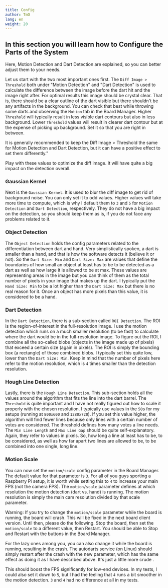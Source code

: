 ```yaml
---
title: Config
author: TmO
lang: en
weight: 20
---
```


## In this section you will learn how to Configure the Parts of the System

Here, Motion Detection and Dart Detection are explained, so you can better adjust them to your needs.

Let us start with the two most important ones first.
The `Diff Image > Threshold` both under "Motion Detection" and "Dart Detection" is used to calculate the difference between the image before the dart hit and the image right after.
For optimal results this image should be crystal clear.
That is, there should be a clear outline of the dart visible but there shouldn't be any artifacts in the background.
You can check that best while throwing some darts and observing the `Motion` tab in the Board Manager.
Higher `Threshold` will typically result in less visible dart contours but also in less background.
Lower `Threshold` values will result in clearer dart contour but at the expense of picking up background.
Set it so that you are right in between.

It is generally recommended to keep the Diff Image > Threshold the same for Motion Detection and Dart Detection, but it can have a positive effect to set them differently."

Play with these values to optimize the diff image.
It will have quite a big impact on the detection overall.

### Gaussian Kernel

Next is the `Gaussian Kernel`.
It is used to blur the diff image to get rid of background noise.
You can only set it to odd values.
Higher values will take more time to compute, which is why I default them to `3` and `5` for `Motion Detection` and `Dart Detection`, respectively.
They do not have a big impact on the detection, so you should keep them as is, if you do not face any problems related to it.

### Object Detection

The `Object Detection` holds the config parameters related to the differentiation between dart and hand.
Very simplistically spoken, a dart is smaller than a hand, and that is how the software detects it (believe it or not).
So the `Dart Size: Min` and `Dart Size: Max` are values that define the boundaries of how small an object at least has to be to be detected as a dart as well as how large it is allowed to be at max.
These values are representing areas in the image but you can think of them as the total number of pixels in your image that makes up the dart.
I typically put the `Hand Size: Min` to be a lot higher than the `Dart Size: Max` but there is no real reason for it.
Once an object has more pixels than this value, it is considered to be a hand.

### Dart Detection

In the `Dart Detection`, there is a sub-section called `ROI Detection`.
The ROI is the region-of-interest in the full-resolution image.
I use the motion detection which runs on a much smaller resolution (to be fast) to calculate where the dart would be in the full-resolution image.
To figure out the ROI, I combine all the so-called blobs (objects in the image made up of pixels) that exceed a certain size (again in pixels).
The ROI is simply the bounding box (a rectangle) of those combined blobs.
I typically set this quite low, lower than the `Dart Size: Min`.
Keep in mind that the number of pixels here refer to the motion resolution, which is `4` times smaller than the detection resolution.

### Hough Line Detection

Lastly, there is the `Hough Line Detection`.
This sub-section holds all the values around the algorithm that fits the line into the dart barrel.
The `Threshold` is quite important and I have not really figured out how to scale it properly with the chosen resolution.
I typically use values in the `50`s for my setups (running at `800x600` and `1280x720`).
If you set this value higher, the algorithm will find fewer lines because only lines with a certain number of votes are considered.
The threshold defines how many votes a line needs.
The `Min Line Length` and `Max Line Gap` should be quite self-explanatory.
Again, they refer to values in pixels.
So, how long a line at least has to be, to be considered, as well as how far apart two lines are allowed to be, to be combined into one single, long line.

### Motion Scale

You can now set the `motion/scale` config parameter in the Board Manager. The default value for that parameter is `3`. For all of you guys sporting a Raspberry Pi setup, it is worth while setting this to `4` to increase your main FPS (not the camera FPS). The `motion/scale` parameter defines at which resolution the motion detection (dart vs. hand) is running. The motion resolution is simply the main cam resolution divided by that scale parameter.

Warning: If you try to change the `motion/scale` parameter while the board is running, the board will crash. This will be fixed in the next board client version. Until then, please do the following. Stop the board, then set the `motion/scale` to a different value, then Restart. You should be able to Stop and Restart with the buttons in the Board Manager.

For the lazy ones among you, you can also change it while the board is running, resulting in the crash. The autodarts service (on Linux) should simply restart after the crash with the new parameter, which has the same effect as doing it as I have described above. It's just a little more crude .

This should boost the FPS significantly for low-end devices. In my tests, I could also set it down to `5`, but I had the feeling that `4` runs a bit smoother in the motion detection. `3` and `4` had no difference at all in my tests.
